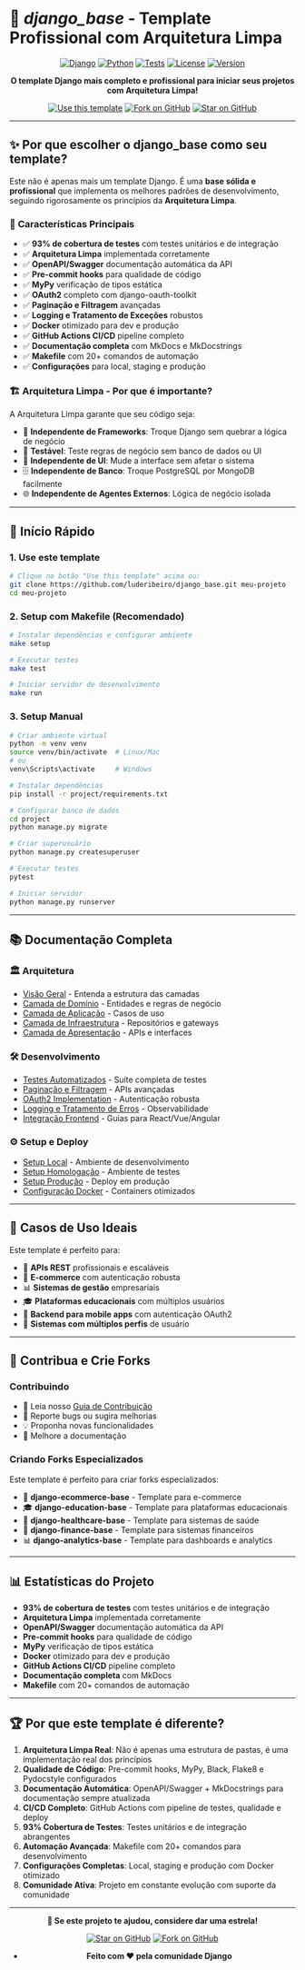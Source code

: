 # 🚀 _django_base_ - Template Profissional com Arquitetura Limpa

<div align="center">

<a href="https://djangoproject.com/"><img src="https://img.shields.io/badge/Django-5.0+-green?style=for-the-badge&logo=django" alt="Django"></a>
<a href="https://python.org/"><img src="https://img.shields.io/badge/Python-3.12+-blue?style=for-the-badge&logo=python" alt="Python"></a>
<a href="https://github.com/luderibeiro/django_base/actions"><img src="https://img.shields.io/badge/Tests-93%25%20coverage-brightgreen?style=for-the-badge" alt="Tests"></a>
<a href="https://github.com/luderibeiro/django_base/blob/main/LICENSE"><img src="https://img.shields.io/badge/License-MIT-yellow?style=for-the-badge" alt="License"></a>
<a href="https://github.com/luderibeiro/django_base/releases"><img src="https://img.shields.io/badge/Version-2.1.0-orange?style=for-the-badge" alt="Version"></a>

**O template Django mais completo e profissional para iniciar seus projetos com Arquitetura Limpa!**

<a href="https://github.com/luderibeiro/django_base/generate"><img src="https://img.shields.io/badge/Use%20this%20template-2DA44E?style=for-the-badge&logo=github" alt="Use this template"></a>
<a href="https://github.com/luderibeiro/django_base/fork"><img src="https://img.shields.io/badge/Fork%20on%20GitHub-181717?style=for-the-badge&logo=github" alt="Fork on GitHub"></a>
<a href="https://github.com/luderibeiro/django_base"><img src="https://img.shields.io/badge/Star%20on%20GitHub-181717?style=for-the-badge&logo=github" alt="Star on GitHub"></a>

</div>

---

## ✨ Por que escolher o django_base como seu template?

Este não é apenas mais um template Django. É uma **base sólida e profissional** que implementa os melhores padrões de desenvolvimento, seguindo rigorosamente os princípios da **Arquitetura Limpa**.

### 🎯 **Características Principais**

-   ✅ **93% de cobertura de testes** com testes unitários e de integração
-   ✅ **Arquitetura Limpa** implementada corretamente
-   ✅ **OpenAPI/Swagger** documentação automática da API
-   ✅ **Pre-commit hooks** para qualidade de código
-   ✅ **MyPy** verificação de tipos estática
-   ✅ **OAuth2** completo com django-oauth-toolkit
-   ✅ **Paginação e Filtragem** avançadas
-   ✅ **Logging e Tratamento de Exceções** robustos
-   ✅ **Docker** otimizado para dev e produção
-   ✅ **GitHub Actions CI/CD** pipeline completo
-   ✅ **Documentação completa** com MkDocs e MkDocstrings
-   ✅ **Makefile** com 20+ comandos de automação
-   ✅ **Configurações** para local, staging e produção

### 🏗️ **Arquitetura Limpa - Por que é importante?**

A Arquitetura Limpa garante que seu código seja:

-   🔄 **Independente de Frameworks**: Troque Django sem quebrar a lógica de negócio
-   🧪 **Testável**: Teste regras de negócio sem banco de dados ou UI
-   🎨 **Independente de UI**: Mude a interface sem afetar o sistema
-   🗄️ **Independente de Banco**: Troque PostgreSQL por MongoDB facilmente
-   🌐 **Independente de Agentes Externos**: Lógica de negócio isolada

---

## 🚀 Início Rápido

### 1. **Use este template**

```bash
# Clique no botão "Use this template" acima ou:
git clone https://github.com/luderibeiro/django_base.git meu-projeto
cd meu-projeto
```

### 2. **Setup com Makefile (Recomendado)**

```bash
# Instalar dependências e configurar ambiente
make setup

# Executar testes
make test

# Iniciar servidor de desenvolvimento
make run
```

### 3. **Setup Manual**

```bash
# Criar ambiente virtual
python -m venv venv
source venv/bin/activate  # Linux/Mac
# ou
venv\Scripts\activate     # Windows

# Instalar dependências
pip install -r project/requirements.txt

# Configurar banco de dados
cd project
python manage.py migrate

# Criar superusuário
python manage.py createsuperuser

# Executar testes
pytest

# Iniciar servidor
python manage.py runserver
```

---

## 📚 Documentação Completa

### 🏛️ **Arquitetura**

-   [Visão Geral](architecture/overview.md) - Entenda a estrutura das camadas
-   [Camada de Domínio](architecture/domain-layer.md) - Entidades e regras de negócio
-   [Camada de Aplicação](architecture/application-layer.md) - Casos de uso
-   [Camada de Infraestrutura](architecture/infrastructure-layer.md) - Repositórios e gateways
-   [Camada de Apresentação](architecture/presentation-layer.md) - APIs e interfaces

### 🛠️ **Desenvolvimento**

-   [Testes Automatizados](development/automated-testing.md) - Suíte completa de testes
-   [Paginação e Filtragem](development/pagination-filtering.md) - APIs avançadas
-   [OAuth2 Implementation](development/oauth2-implementation.md) - Autenticação robusta
-   [Logging e Tratamento de Erros](development/logging-error-handling.md) - Observabilidade
-   [Integração Frontend](development/frontend-integration.md) - Guias para React/Vue/Angular

### ⚙️ **Setup e Deploy**

-   [Setup Local](setup/project-setup.md) - Ambiente de desenvolvimento
-   [Setup Homologação](setup/staging-setup.md) - Ambiente de testes
-   [Setup Produção](setup/production-setup.md) - Deploy em produção
-   [Configuração Docker](setup/production-setup.md) - Containers otimizados

---

## 🎯 **Casos de Uso Ideais**

Este template é perfeito para:

-   🏢 **APIs REST** profissionais e escaláveis
-   🛒 **E-commerce** com autenticação robusta
-   📊 **Sistemas de gestão** empresariais
-   🎓 **Plataformas educacionais** com múltiplos usuários
-   📱 **Backend para mobile apps** com autenticação OAuth2
-   🔐 **Sistemas com múltiplos perfis** de usuário

---

## 🤝 **Contribua e Crie Forks**

### **Contribuindo**

-   📖 Leia nosso [Guia de Contribuição](CONTRIBUTING.md)
-   🐛 Reporte bugs ou sugira melhorias
-   💡 Proponha novas funcionalidades
-   📝 Melhore a documentação

### **Criando Forks Especializados**

Este template é perfeito para criar forks especializados:

-   🛒 **django-ecommerce-base** - Template para e-commerce
-   🎓 **django-education-base** - Template para plataformas educacionais
-   🏥 **django-healthcare-base** - Template para sistemas de saúde
-   🏦 **django-finance-base** - Template para sistemas financeiros
-   📊 **django-analytics-base** - Template para dashboards e analytics

---

## 📊 **Estatísticas do Projeto**

-   **93% de cobertura de testes** com testes unitários e de integração
-   **Arquitetura Limpa** implementada corretamente
-   **OpenAPI/Swagger** documentação automática da API
-   **Pre-commit hooks** para qualidade de código
-   **MyPy** verificação de tipos estática
-   **Docker** otimizado para dev e produção
-   **GitHub Actions CI/CD** pipeline completo
-   **Documentação completa** com MkDocs
-   **Makefile** com 20+ comandos de automação

---

## 🏆 **Por que este template é diferente?**

1. **Arquitetura Limpa Real**: Não é apenas uma estrutura de pastas, é uma implementação real dos princípios
2. **Qualidade de Código**: Pre-commit hooks, MyPy, Black, Flake8 e Pydocstyle configurados
3. **Documentação Automática**: OpenAPI/Swagger + MkDocstrings para documentação sempre atualizada
4. **CI/CD Completo**: GitHub Actions com pipeline de testes, qualidade e deploy
5. **93% Cobertura de Testes**: Testes unitários e de integração abrangentes
6. **Automação Avançada**: Makefile com 20+ comandos para desenvolvimento
7. **Configurações Completas**: Local, staging e produção com Docker otimizado
8. **Comunidade Ativa**: Projeto em constante evolução com suporte da comunidade

---

<div align="center">

**🌟 Se este projeto te ajudou, considere dar uma estrela!**

<a href="https://github.com/luderibeiro/django_base"><img src="https://img.shields.io/badge/Star%20on%20GitHub-181717?style=for-the-badge&logo=github" alt="Star on GitHub"></a>
<a href="https://github.com/luderibeiro/django_base/fork"><img src="https://img.shields.io/badge/Fork%20on%20GitHub-181717?style=for-the-badge&logo=github" alt="Fork on GitHub"></a>

-   **Feito com ❤️ pela comunidade Django**

</div>
